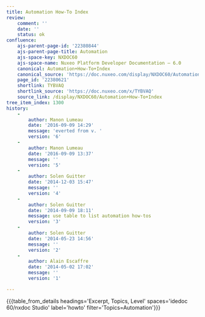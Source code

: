```yaml
---
title: Automation How-To Index
review:
    comment: ''
    date: ''
    status: ok
confluence:
    ajs-parent-page-id: '22380844'
    ajs-parent-page-title: Automation
    ajs-space-key: NXDOC60
    ajs-space-name: Nuxeo Platform Developer Documentation — 6.0
    canonical: Automation+How-To+Index
    canonical_source: 'https://doc.nuxeo.com/display/NXDOC60/Automation+How-To+Index'
    page_id: '22380621'
    shortlink: TYBVAQ
    shortlink_source: 'https://doc.nuxeo.com/x/TYBVAQ'
    source_link: /display/NXDOC60/Automation+How-To+Index
tree_item_index: 1300
history:
    -
        author: Manon Lumeau
        date: '2016-09-09 14:29'
        message: 'everted from v. '
        version: '6'
    -
        author: Manon Lumeau
        date: '2016-09-09 13:37'
        message: ''
        version: '5'
    -
        author: Solen Guitter
        date: '2014-12-03 15:47'
        message: ''
        version: '4'
    -
        author: Solen Guitter
        date: '2014-09-09 18:11'
        message: use table to list automation how-tos
        version: '3'
    -
        author: Solen Guitter
        date: '2014-05-23 14:56'
        message: ''
        version: '2'
    -
        author: Alain Escaffre
        date: '2014-05-02 17:02'
        message: ''
        version: '1'

---
```

{{{table_from_details headings='Excerpt, Topics, Level' spaces='idedoc 60/nxdoc Studio' label='howto' filter='Topics=Automation'}}}
